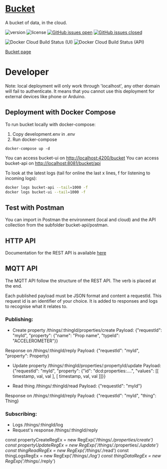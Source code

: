 # [Bucket](https://datacentricdesign.org/tools/bucket)

A bucket of data, in the cloud.

![version](https://img.shields.io/badge/version-0.0.12-blue.svg)
![license](https://img.shields.io/badge/license-MIT-blue.svg)
[![GitHub issues open](https://img.shields.io/github/issues/datacentricdesign/bucket.svg?maxAge=2592000)]()
[![GitHub issues closed](https://img.shields.io/github/issues-closed-raw/datacentricdesign/bucket.svg?maxAge=2592000)]()

![Docker Cloud Build Status (UI)](https://img.shields.io/docker/cloud/build/datacentricdesign/bucket-ui?label=docker%20build%20%28ui%29)
![Docker Cloud Build Status (API)](https://img.shields.io/docker/cloud/build/datacentricdesign/bucket-api?label=docker%20build%20%28api%29)

[Bucket page](https://dwd.tudelft.nl/bucket)


# Developer 

Note: local deployment will only work through 'localhost', any other domain will fail to authenticate.
It means that you cannot use this deployment for external devices like phone or Arduino.

## Deployment with Docker Compose

To run bucket locally with docker-compose:

1. Copy development.env in .env
2. Run docker-compose

```
docker-compose up -d
```

You can access bucket-ui on [http://localhost:4200/bucket](http://localhost:4200/bucket)
You can access bucket-api on [http://localhost:8081/bucket/api](http://localhost:8081/bucket/api)

To look at the latest logs (tail for online the last x lines, f for listening to incoming logs):

```sh
docker logs bucket-api --tail=1000 -f
docker logs bucket-ui --tail=1000 -f
```

## Test with Postman

You can import in Postman the environment (local and cloud) and the API collection from the subfolder bucket-api/postman.

## HTTP API

Documentation for the REST API is available [here](https://dwd.tudelft.nl/bucket/api/docs)

## MQTT API

The MQTT API follow the structure of the REST API. The verb is placed at the end.

Each published payload must be JSON format and content a requestId. This request id is an identifier
of your choice. It is added to responses and logs to recognise what it relates to.

### Publishing:

* Create property /things/:thingId/properties/create
Payload: {"requestId": "myId", "property": {"name": "Prop name", "typeId": "ACCELEROMETER"}}

Response on /things/:thingId/reply
Payload: {"requestId": "myId", "property": Property}

* Update property /things/:thingId/properties/:propertyId/update
Payload: {"requestId": "myId", "property": {"id": "dcd:properties:....", "values": [[ timestamp, val, val ], [ timestamp, val, val ]]}}

* Read thing /things/:thingId/read
Payload: {"requestId": "myId"}

Response on /things/:thingId/reply
Payload: {"requestId": "myId", "thing": Thing}

### Subscribing:

* Logs /things/:thingId/log
* Request's response /things/:thingId/reply


const propertyCreateRegEx = new RegExp('\/things\/.*\/properties\/create')
const propertyUpdateRegEx = new RegExp('\/things\/.*\/properties\/.*\/update')
const thingReadRegEx = new RegExp('\/things\/.*\/read')
const thingLogsRegEx = new RegExp('\/things\/.*\/log')
const thingDataRegEx = new RegExp('\/things\/.*\/reply')
